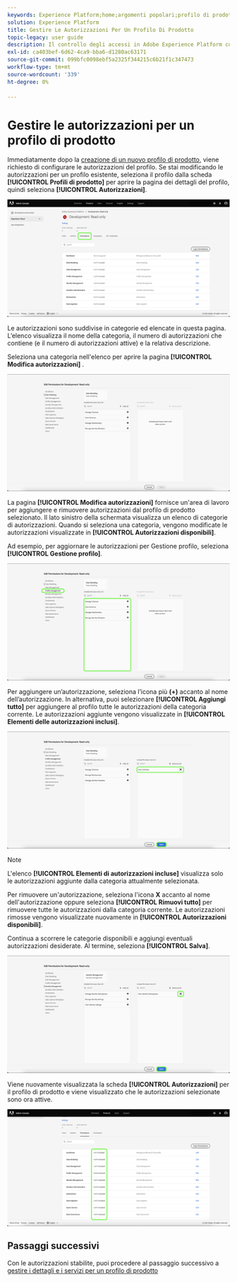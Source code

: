 ```yaml
---
keywords: Experience Platform;home;argomenti popolari;profilo di prodotto;gestire autorizzazioni
solution: Experience Platform
title: Gestire Le Autorizzazioni Per Un Profilo Di Prodotto
topic-legacy: user guide
description: Il controllo degli accessi in Adobe Experience Platform consente di gestire ruoli e autorizzazioni per varie funzionalità di Platform utilizzando Adobe Admin Console. Questo documento funge da guida per la gestione delle autorizzazioni per un profilo di prodotto per Platform.
exl-id: ca403bef-6d62-4ca9-bba6-d1280ac63171
source-git-commit: 099bfc0098ebf5a2325f344215c6b21f1c347473
workflow-type: tm+mt
source-wordcount: '339'
ht-degree: 0%

---
```


# Gestire le autorizzazioni per un profilo di prodotto

Immediatamente dopo la [creazione di un nuovo profilo di prodotto](#create-a-new-product-profile), viene richiesto di configurare le autorizzazioni del profilo. Se stai modificando le autorizzazioni per un profilo esistente, seleziona il profilo dalla scheda **[!UICONTROL Profili di prodotto]** per aprire la pagina dei dettagli del profilo, quindi seleziona **[!UICONTROL Autorizzazioni]**.

![permissions](../images/permissions.png)

Le autorizzazioni sono suddivise in categorie ed elencate in questa pagina. L’elenco visualizza il nome della categoria, il numero di autorizzazioni che contiene (e il numero di autorizzazioni attive) e la relativa descrizione.

Seleziona una categoria nell&#39;elenco per aprire la pagina **[!UICONTROL Modifica autorizzazioni]** .

![edit-permissions](../images/edit-permissions.png)

La pagina **[!UICONTROL Modifica autorizzazioni]** fornisce un&#39;area di lavoro per aggiungere e rimuovere autorizzazioni dal profilo di prodotto selezionato. Il lato sinistro della schermata visualizza un elenco di categorie di autorizzazioni. Quando si seleziona una categoria, vengono modificate le autorizzazioni visualizzate in **[!UICONTROL Autorizzazioni disponibili]**.

Ad esempio, per aggiornare le autorizzazioni per Gestione profilo, seleziona **[!UICONTROL Gestione profilo]**.

![gestione dei profili](../images/profile-management.png)

Per aggiungere un’autorizzazione, seleziona l’icona più **(+)** accanto al nome dell’autorizzazione. In alternativa, puoi selezionare **[!UICONTROL Aggiungi tutto]** per aggiungere al profilo tutte le autorizzazioni della categoria corrente. Le autorizzazioni aggiunte vengono visualizzate in **[!UICONTROL Elementi delle autorizzazioni inclusi]**.

![autorizzazione aggiuntiva](../images/add-permission.png)

>[!NOTE]
>
>L&#39;elenco **[!UICONTROL Elementi di autorizzazioni incluse]** visualizza solo le autorizzazioni aggiunte dalla categoria attualmente selezionata.

Per rimuovere un&#39;autorizzazione, seleziona l&#39;icona **X** accanto al nome dell&#39;autorizzazione oppure seleziona **[!UICONTROL Rimuovi tutto]** per rimuovere tutte le autorizzazioni dalla categoria corrente. Le autorizzazioni rimosse vengono visualizzate nuovamente in **[!UICONTROL Autorizzazioni disponibili]**.

Continua a scorrere le categorie disponibili e aggiungi eventuali autorizzazioni desiderate. Al termine, seleziona **[!UICONTROL Salva]**.

![autorizzazione alla rimozione](../images/remove-permission.png)

Viene nuovamente visualizzata la scheda **[!UICONTROL Autorizzazioni]** per il profilo di prodotto e viene visualizzato che le autorizzazioni selezionate sono ora attive.

![autorizzazioni aggiornate](../images/permissions-updated.png)

## Passaggi successivi

Con le autorizzazioni stabilite, puoi procedere al passaggio successivo a [gestire i dettagli e i servizi per un profilo di prodotto](details-and-services.md)
